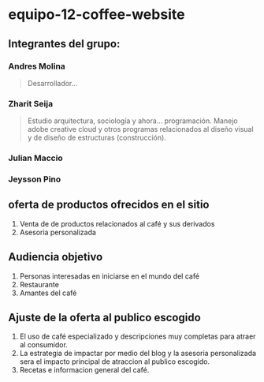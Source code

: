 # equipo-12-coffee-website

## Integrantes del grupo:

### Andres Molina

> Desarrollador...

### Zharit Seija

> Estudio arquitectura, sociología y ahora... programación. Manejo adobe creative cloud y otros programas relacionados al diseño visual y de diseño de estructuras (construcción).

### Julian Maccio

### Jeysson Pino

## oferta de productos ofrecidos en el sitio

1. Venta de de productos relacionados al café y sus derivados
2. Asesoria personalizada

## Audiencia objetivo

1. Personas interesadas en iniciarse en el mundo del café
2. Restaurante
3. Amantes del café

## Ajuste de la oferta al publico escogido

1. El uso de café especializado y descripciones muy completas para atraer al consumidor.
2. La estrategia de impactar por medio del blog y la asesoria personalizada sera el impacto principal de atraccion al publico escogido.
3. Recetas e informacion general del café.
